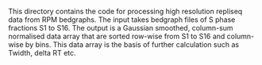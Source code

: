 This directory contains the code for processing high resolution repliseq data from RPM bedgraphs. The input takes bedgraph files of S phase fractions S1 to S16. The output is a Gaussian smoothed, column-sum normalised data array that are sorted row-wise from S1 to S16 and column-wise by bins. This data array is the basis of further calculation such as Twidth, delta RT etc.
